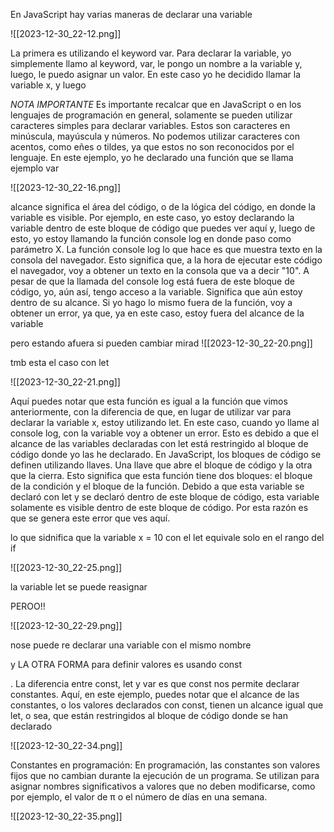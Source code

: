 En JavaScript hay varias maneras de declarar una variable 


![[2023-12-30_22-12.png]]

La primera es utilizando el keyword var. Para declarar la variable, yo simplemente llamo al keyword, var, le pongo un nombre a la variable y, luego, le puedo asignar un valor. En este caso yo he decidido llamar la variable x, y luego


*NOTA IMPORTANTE*
 Es importante recalcar que en JavaScript o en los lenguajes de programación en general, solamente se pueden utilizar caracteres simples para declarar variables. Estos son caracteres en minúscula, mayúscula y números. No podemos utilizar caracteres con acentos, como eñes o tildes, ya que estos no son reconocidos por el lenguaje. En este ejemplo, yo he declarado una función que se llama ejemplo var


![[2023-12-30_22-16.png]]

alcance significa el área del código, o de la lógica del código, en donde la variable es visible. Por ejemplo, en este caso, yo estoy declarando la variable dentro de este bloque de código que puedes ver aquí y, luego de esto, yo estoy llamando la función console log en donde paso como parámetro X. La función console log lo que hace es que muestra texto en la consola del navegador. Esto significa que, a la hora de ejecutar este código el navegador, voy a obtener un texto en la consola que va a decir "10". A pesar de que la llamada del console log está fuera de este bloque de código, yo, aún así, tengo acceso a la variable. Significa que aún estoy dentro de su alcance. Si yo hago lo mismo fuera de la función, voy a obtener un error, ya que, ya en este caso, estoy fuera del alcance de la variable


pero estando afuera si pueden cambiar mirad
![[2023-12-30_22-20.png]]

tmb esta el caso con let

![[2023-12-30_22-21.png]]

Aquí puedes notar que esta función es igual a la función que vimos anteriormente, con la diferencia de que, en lugar de utilizar var para declarar la variable x, estoy utilizando let. En este caso, cuando yo llame al console log, con la variable voy a obtener un error. Esto es debido a que el alcance de las variables declaradas con let está restringido al bloque de código donde yo las he declarado. En JavaScript, los bloques de código se definen utilizando llaves. Una llave que abre el bloque de código y la otra que la cierra. Esto significa que esta función tiene dos bloques: el bloque de la condición y el bloque de la función. Debido a que esta variable se declaró con let y se declaró dentro de este bloque de código, esta variable solamente es visible dentro de este bloque de código. Por esta razón es que se genera este error que ves aquí. 

lo que sidnifica que  la variable x = 10 con el let  equivale solo en el rango del if




![[2023-12-30_22-25.png]]

la variable let se puede reasignar

PEROO!!


![[2023-12-30_22-29.png]]

nose puede re declarar una variable con el mismo nombre


y LA OTRA FORMA para definir valores es usando const


. La diferencia entre const, let y var es que const nos permite declarar constantes. Aquí, en este ejemplo, puedes notar que el alcance de las constantes, o los valores declarados con const, tienen un alcance igual que let, o sea, que están restringidos al bloque de código donde se han declarado

![[2023-12-30_22-34.png]]


Constantes en programación: En programación, las constantes son valores fijos que no cambian durante la ejecución de un programa. Se utilizan para asignar nombres significativos a valores que no deben modificarse, como por ejemplo, el valor de π o el número de días en una semana.

![[2023-12-30_22-35.png]]

